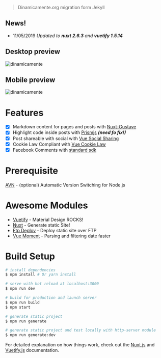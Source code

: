 > Dinamicamente.org migration form Jekyll

## News! 
- 11/05/2019 *Updated to **nuxt 2.6.3** and **vuetify 1.5.14***

## Desktop preview

![dinamicamente](static/images/dinamicamente-front.png)

## Mobile preview

![dinamicamente](static/images/dinamicamente-front-mobile.png)

# Features
- [x] Markdown content for pages and posts with [Nuxt-Gustave](https://github.com/yann-yinn/nuxt-gustave)
- [x] Highlight code inside posts with [Prismjs](http://prismjs.com/) ***(need fo fix!)***
- [x] Post shareable with social with [Vue Social Sharing](https://github.com/nicolasbeauvais/vue-social-sharing)
- [x] Cookie Law Compliant with [Vue Cookie Law](https://github.com/apertureless/vue-cookie-law)
- [x] Facebook Comments with [standard sdk](https://developers.facebook.com/docs/plugins/comments/)

# Prerequisite

[AVN](https://github.com/wbyoung/avn) - (optional) Automatic Version Switching for Node.js

# Awesome Modules

- [Vuetify](https://github.com/vuetifyjs/vuetify) - Material Design ROCKS!
- [Nuxt](https://github.com/nuxt/nuxt.js) - Generate static Site!
- [Ftp Deploy](https://github.com/simonh1000/ftp-deploy) - Deploy static site over FTP
- [Vue Moment](https://github.com/brockpetrie/vue-moment) - Parsing and filtering date faster

# Build Setup

``` bash
# install dependencies
$ npm install # Or yarn install

# serve with hot reload at localhost:3000
$ npm run dev

# build for production and launch server
$ npm run build
$ npm start

# generate static project
$ npm run generate

# generate static project and test locally with http-server module
$ npm run generate:dev
```

For detailed explanation on how things work, check out the [Nuxt.js](https://github.com/nuxt/nuxt.js) and [Vuetify.js](https://vuetifyjs.com/) documentation.
